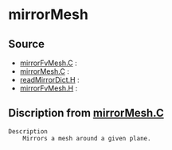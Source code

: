 # mirrorMesh

## Source

- [mirrorFvMesh.C](mirrorFvMesh.C) : 
- [mirrorMesh.C](mirrorMesh.C) : 
- [readMirrorDict.H](readMirrorDict.H) : 
- [mirrorFvMesh.H](mirrorFvMesh.H) : 


## Discription from [mirrorMesh.C](mirrorMesh.C)

```
Description
    Mirrors a mesh around a given plane.


```

